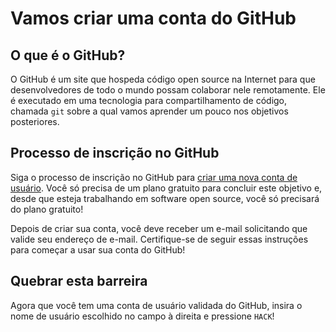 # Vamos criar uma conta do GitHub

## O que é o GitHub?

O GitHub é um site que hospeda código open source na Internet para que desenvolvedores de todo o mundo possam colaborar nele remotamente. Ele é executado em uma tecnologia para compartilhamento de código, chamada `git` sobre a qual vamos aprender um pouco nos objetivos posteriores.

## Processo de inscrição no GitHub

Siga o processo de inscrição no GitHub para [criar uma nova conta de usuário](https://github.com/join). Você só precisa de um plano gratuito para concluir este objetivo e, desde que esteja trabalhando em software open source, você só precisará do plano gratuito!

Depois de criar sua conta, você deve receber um e-mail solicitando que valide seu endereço de e-mail. Certifique-se de seguir essas instruções para começar a usar sua conta do GitHub!

## Quebrar esta barreira

Agora que você tem uma conta de usuário validada do GitHub, insira o nome de usuário escolhido no campo à direita e pressione `HACK`!